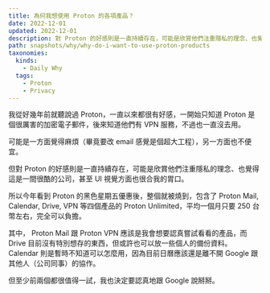 ```yaml
---
title: 為何我想使用 Proton 的各項產品？
date: 2022-12-01
updated: 2022-12-01
description: 對 Proton 的好感則是一直持續存在，可能是欣賞他們注重隱私的理念、也覺得這是一間很酷的公司，甚至 UI 視覺方面也很合我的胃口。
path: snapshots/why/why-do-i-want-to-use-proton-products
taxonomies:
  kinds: 
    - Daily Why
  tags: 
    - Proton
    - Privacy
---
```


我從好幾年前就聽說過 Proton，一直以來都很有好感，一開始只知道 Proton 是個很厲害的加密電子郵件，後來知道他們有 VPN 服務，不過也一直沒去用。

可能是一方面覺得麻煩（畢竟要改 email 感覺是個超大工程），另一方面也不便宜。

但對 Proton 的好感則是一直持續存在，可能是欣賞他們注重隱私的理念、也覺得這是一間很酷的公司，甚至 UI 視覺方面也很合我的胃口。

所以今年看到 Proton 的黑色星期五優惠後，整個就被燒到，包含了 Proton Mail, Calendar, Drive, VPN 等四個產品的 Proton Unlimited，平均一個月只要 250 台幣左右，完全可以負擔。

其中， Proton Mail 跟 Proton VPN 應該是我會想要認真嘗試看看的產品，而 Drive 目前沒有特別想存的東西，但或許也可以放一些個人的備份資料。 Calendar 則是暫時不知道可以怎麼用，因為目前日曆應該還是離不開 Google 跟其他人（公司同事）的協作。

但至少前兩個都很值得一試，我也決定要認真地跟 Google 說掰掰。